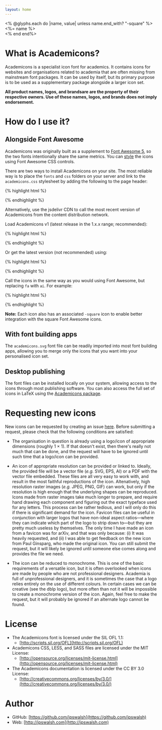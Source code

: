 ```yaml
---
layout: home
---
```


<div class="container">
  <div class="row">
<% @glyphs.each do |name, value|
  unless name.end_with? "-square"
%>
    <div class="col-2 center ai-case">
      <i class="ai ai-<%= name %> ai-4x"></i>
      <%= name %>
    </div>
<% end
end%>
  </div>
</div>

# What is Academicons?

Academicons is a specialist icon font for academics. It contains icons for websites and organisations related to academia that are often missing from mainstream font packages. It can be used by itself, but its primary purpose is to be used as a supplementary package alongside a larger icon set.

**All product names, logos, and brandsare are the property of their respective owners. Use of these names, logos, and brands does not imply endorsement.**

# How do I use it?

## Alongside Font Awesome

Academicons was originally built as a supplement to [Font Awesome 5](https://github.com/FortAwesome/Font-Awesome), so the two fonts intentionally share the same metrics. You can [style](/academicons/usage) the icons using Font Awesome CSS controls.

There are two ways to install Academicons on your site. The most reliable way is to place the `fonts` and `css` folders on your server and link to the `academicons.css` stylesheet by adding the following to the page header:

{% highlight html %}

<link rel="stylesheet" href="/path/to/folder/css/academicons.min.css"/>

{% endhighlight %}

Alternatively, use the jsdelivr CDN to call the most recent version of Academicons from the content distribution network.

Load Academicons v1 (latest release in the 1.x.x range; recommended):

{% highlight html %}

<link rel="stylesheet" href="https://cdn.jsdelivr.net/gh/jpswalsh/academicons@1/css/academicons.min.css">

{% endhighlight %}

Or get the latest version (not recommended) using:

{% highlight html %}

<link rel="stylesheet" href="https://cdn.jsdelivr.net/gh/jpswalsh/academicons/css/academicons.min.css">

{% endhighlight %}

Call the icons in the same way as you would using Font Awesome, but replacing `fa` with `ai`. For example:

{% highlight html %}

<i class="ai ai-google-scholar-square ai-3x"></i>

{% endhighlight %}

**Note:** Each icon also has an associated `-square` icon to enable better integration with the square Font Awesome icons.

## With font building apps

The `academicons.svg` font file can be readily imported into most font building apps, allowing you to merge only the icons that you want into your personalised icon set.

## Desktop publishing

The font files can be installed locally on your system, allowing access to the icons through most publishing software. You can also access the full set of icons in LaTeX using the [Academicons package](http://www.ctan.org/pkg/academicons).

# Requesting new icons

New icons can be requested by creating an issue [here](https://github.com/jpswalsh/academicons/issues). Before submitting a request, please check that the following conditions are satisfied:

  * The organisation in question is already using a logo/icon of appropriate dimensions (roughly 1 × 1). If that doesn't exist, then there's really not much that can be done, and the request will have to be ignored until such time that a logo/icon can be provided.

  * An icon of appropriate resolution can be provided or linked to. Ideally, the provided file will be a vector file (*e.g.* SVG, EPS, AI) or a PDF with the vector file embedded. These files are all very easy to work with, and result in the most faithful reproductions of the icon. Altenatively, high resolution raster images (*e.g.* JPEG, PNG, GIF) can work, but only if the resolution is high enough that the underlying shapes can be reproduced. Icons made from raster images take much longer to prepare, and require hand drawing each component and figuring out the exact typeface used for any letters. This process can be rather tedious, and I will only do this if there is significant demand for the icon. Favicon files can be useful in conjunction with larger logos that have non-ideal aspect ratios—where they can indicate which part of the logo to strip down to—but they are pretty much useless by themselves. The only time I have made an icon from a favicon was for arXiv, and that was only because: (i) It was heavily requested, and (ii) I was able to get feedback on the new icon from Paul Ginsparg, who made the original icon. You can still submit the request, but it will likely be ignored until someone else comes along and provides the file we need.

  * The icon can be reduced to monochrome. This is one of the basic requirements of a versatile icon, but it is often overlooked when icons are made by people who are not professional designers. Academia is full of unprofessional designers, and it is sometimes the case that a logo relies entirely on the use of different colours. In certain cases we can be creative (see the dblp logo), but more often than not it will be impossible to create a monochrome version of the icon. Again, feel free to make the request, but it will probably be ignored if an alternate logo cannot be found.

# License

- The Academicons font is licensed under the SIL OFL 1.1:
  - [http://scripts.sil.org/OFL](http://scripts.sil.org/OFL)
- Academicons CSS, LESS, and SASS files are licensed under the MIT License:
  - [http://opensource.org/licenses/mit-license.html](http://opensource.org/licenses/mit-license.html)
- The Academicons documentation is licensed under the CC BY 3.0 License:
  - [http://creativecommons.org/licenses/by/3.0/](http://creativecommons.org/licenses/by/3.0/)

# Author

- GitHub: [https://github.com/jpswalsh](https://github.com/jpswalsh)
- Web: [http://jpswalsh.com](http://jpswalsh.com)
